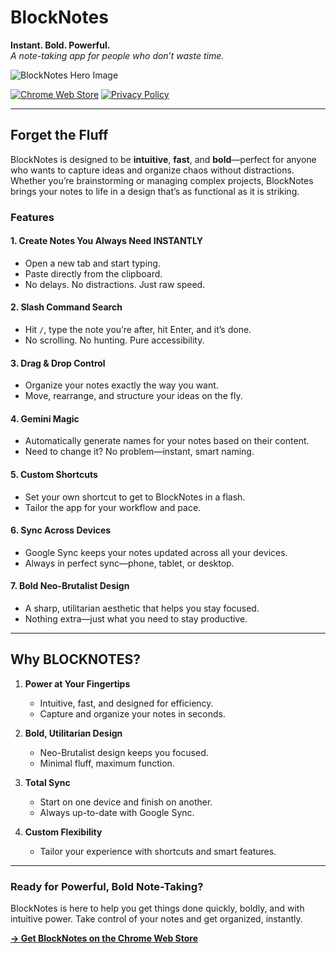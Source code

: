 # BlockNotes  
**Instant. Bold. Powerful.**  
_A note-taking app for people who don’t waste time._

![BlockNotes Hero Image](https://miro.medium.com/v2/resize:fit:1400/format:webp/1*6rmKNqX0fTZRPdhfNQ22Uw.png)

[![Chrome Web Store](https://img.shields.io/badge/Chrome%20Web%20Store-Live-brightgreen)](https://chrome.google.com/webstore/detail/blocknotes/your-extension-id)
[![Privacy Policy](https://img.shields.io/badge/Chrome%20Web%20Store-Live-brightgreen)](https://medium.com/@tomaslawton/privacy-policy-for-blocknotes-6ec02d1e787b)

---

## Forget the Fluff  
BlockNotes is designed to be **intuitive**, **fast**, and **bold**—perfect for anyone who wants to capture ideas and organize chaos without distractions. Whether you’re brainstorming or managing complex projects, BlockNotes brings your notes to life in a design that’s as functional as it is striking.  

### **Features**  
#### **1. Create Notes You Always Need INSTANTLY**  
- Open a new tab and start typing.  
- Paste directly from the clipboard.  
- No delays. No distractions. Just raw speed.  

#### **2. Slash Command Search**  
- Hit `/`, type the note you’re after, hit Enter, and it’s done.  
- No scrolling. No hunting. Pure accessibility.  

#### **3. Drag & Drop Control**  
- Organize your notes exactly the way you want.  
- Move, rearrange, and structure your ideas on the fly.  

#### **4. Gemini Magic**  
- Automatically generate names for your notes based on their content.  
- Need to change it? No problem—instant, smart naming.  

#### **5. Custom Shortcuts**  
- Set your own shortcut to get to BlockNotes in a flash.  
- Tailor the app for your workflow and pace.  

#### **6. Sync Across Devices**  
- Google Sync keeps your notes updated across all your devices.  
- Always in perfect sync—phone, tablet, or desktop.  

#### **7. Bold Neo-Brutalist Design**  
- A sharp, utilitarian aesthetic that helps you stay focused.  
- Nothing extra—just what you need to stay productive.  

---

## **Why BLOCKNOTES?**  
1. **Power at Your Fingertips**  
   - Intuitive, fast, and designed for efficiency.  
   - Capture and organize your notes in seconds.  

2. **Bold, Utilitarian Design**  
   - Neo-Brutalist design keeps you focused.  
   - Minimal fluff, maximum function.  

3. **Total Sync**  
   - Start on one device and finish on another.  
   - Always up-to-date with Google Sync.  

4. **Custom Flexibility**  
   - Tailor your experience with shortcuts and smart features.  

---

### **Ready for Powerful, Bold Note-Taking?**  
BlockNotes is here to help you get things done quickly, boldly, and with intuitive power. Take control of your notes and get organized, instantly.  

[**→ Get BlockNotes on the Chrome Web Store**](https://chrome.google.com/webstore/detail/blocknotes/your-extension-id)
